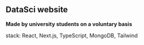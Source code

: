 ## DataSci website

**Made by university students on a voluntary basis**

stack: React, Next.js, TypeScript, MongoDB, Tailwind